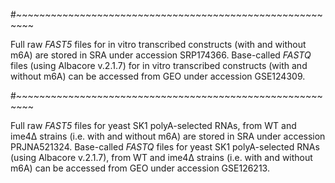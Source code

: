 #~~~~~~~~~~~~~~~~~~~~~~~~~~~~~~~~~~~~~~~~~~~~~~~~~~~~~~~~~

Full raw *FAST5* files for in vitro transcribed constructs (with and without m6A) are stored in SRA under accession SRP174366.
Base-called *FASTQ* files (using Albacore v.2.1.7) for in vitro transcribed constructs (with and without m6A) can be accessed from GEO under accession GSE124309.


#~~~~~~~~~~~~~~~~~~~~~~~~~~~~~~~~~~~~~~~~~~~~~~~~~~~~~~~~~

Full raw *FAST5* files for yeast SK1 polyA-selected RNAs, from WT and ime4∆ strains (i.e. with and without m6A) are stored in SRA under accession PRJNA521324.
Base-called *FASTQ* files for yeast SK1 polyA-selected RNAs (using Albacore v.2.1.7), from WT and ime4∆ strains (i.e. with and without m6A) can be accessed from GEO under accession GSE126213.

